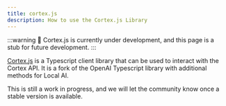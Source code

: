 ```yaml
---
title: cortex.js
description: How to use the Cortex.js Library
---
```


:::warning
🚧 Cortex.js is currently under development, and this page is a stub for future development.
:::

[Cortex.js](https://github.com/janhq/cortex.js) is a Typescript client library that can be used to
interact with the Cortex API. It is a fork of the OpenAI Typescript library with additional methods for Local AI.

This is still a work in progress, and we will let the community know once a stable version is available.


<!--

Cortex.cpp can be used in a Typescript application with the `cortex.js` library. Cortex.cpp provides a Typescript client library as a **fork of OpenAI's [Typescript library](https://github.com/openai/openai-node)** with additional methods for Local AI.

## Installation

```ts
npm install @janhq/cortexso-node
```

## Usage

1. Replace the OpenAI import with Cortex.cpp in your application:

```diff
- import OpenAI from 'openai';
+ import Cortex from '@janhq/cortexso-node';
```

2. Modify the initialization of the client to use Cortex.cpp:

```diff
- const openai = new OpenAI({
+ const cortex = new Cortex({
    baseURL: "BASE_URL", // The default base URL for Cortex is 'http://localhost:3928'
    apiKey: "OPENAI_API_KEY", // This can be omitted if using the default
});

```

### Example Usage

```js
import Cortex from "@janhq/cortexso-node";

async function inference() {
  const cortex = new Cortex({
    baseURL: "http://localhost:3928/v1",
    apiKey: "",
  });

  // Start the model to run locally
  await cortex.models.start("tinyllama");

  // Inference using the local model
  const resp = await cortex.chat.completions.create({
    model: "llama3",
    messages: [
      { role: "system", content: "You are a chatbot." },
      { role: "user", content: "What is the capital of the United States?" },
    ],
  });
}

inference();
``` -->
